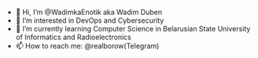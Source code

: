 - 👋 Hi, I’m @WadimkaEnotik aka Wadim Duben
- 👀 I’m interested in DevOps and Cybersecurity
- 🌱 I’m currently learning Computer Science in Belarusian State University of Informatics and Radioelectronics
- 📫 How to reach me: @realborow(Telegram)


